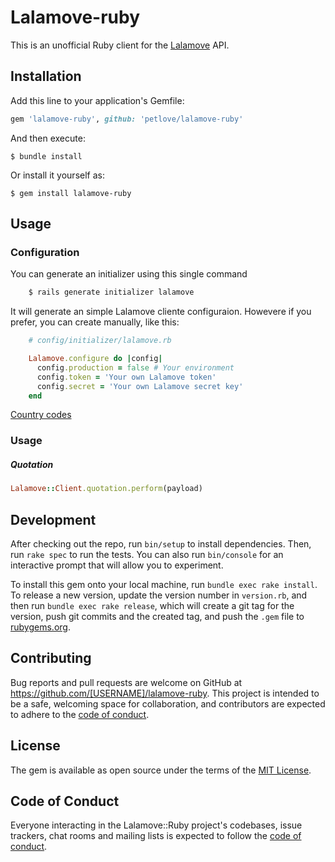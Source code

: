 # Lalamove-ruby

This is an unofficial Ruby client for the [Lalamove](https://developers.lalamove.com/) API.

## Installation

Add this line to your application's Gemfile:

```ruby
gem 'lalamove-ruby', github: 'petlove/lalamove-ruby'
```

And then execute:

    $ bundle install

Or install it yourself as:

    $ gem install lalamove-ruby

## Usage

### Configuration

You can generate an initializer using this single command

```ruby
    $ rails generate initializer lalamove
```
It will generate an simple Lalamove cliente configuraion. Howevere if you prefer, you can create manually, like this:

```ruby
    # config/initializer/lalamove.rb

    Lalamove.configure do |config|
      config.production = false # Your environment
      config.token = 'Your own Lalamove token'
      config.secret = 'Your own Lalamove secret key'
    end
```

[Country codes](https://developers.lalamove.com/?plaintext--sandbox#available-countries)


### Usage

##### Quotation

```ruby
Lalamove::Client.quotation.perform(payload)
```

## Development

After checking out the repo, run `bin/setup` to install dependencies. Then, run `rake spec` to run the tests. You can also run `bin/console` for an interactive prompt that will allow you to experiment.

To install this gem onto your local machine, run `bundle exec rake install`. To release a new version, update the version number in `version.rb`, and then run `bundle exec rake release`, which will create a git tag for the version, push git commits and the created tag, and push the `.gem` file to [rubygems.org](https://rubygems.org).

## Contributing

Bug reports and pull requests are welcome on GitHub at https://github.com/[USERNAME]/lalamove-ruby. This project is intended to be a safe, welcoming space for collaboration, and contributors are expected to adhere to the [code of conduct](https://github.com/[USERNAME]/lalamove-ruby/blob/master/CODE_OF_CONDUCT.md).

## License

The gem is available as open source under the terms of the [MIT License](https://opensource.org/licenses/MIT).

## Code of Conduct

Everyone interacting in the Lalamove::Ruby project's codebases, issue trackers, chat rooms and mailing lists is expected to follow the [code of conduct](https://github.com/[USERNAME]/lalamove-ruby/blob/master/CODE_OF_CONDUCT.md).
